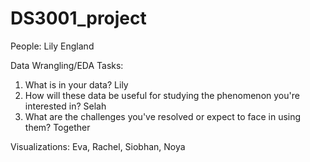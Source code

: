 # DS3001_project

People: Lily England

Data Wrangling/EDA Tasks: 

1. What is in your data? Lily
2. How will these data be useful for studying the phenomenon you're interested in? Selah
3. What are the challenges you've resolved or expect to face in using them? Together
   
Visualizations: Eva, Rachel, Siobhan, Noya

